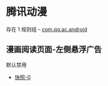# 腾讯动漫

存在 1 规则组 - [com.qq.ac.android](/src/apps/com.qq.ac.android.ts)

## 漫画阅读页面-左侧悬浮广告

默认禁用

- [快照-0](https://i.gkd.li/import/12707756)
